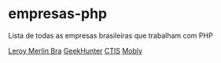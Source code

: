 # empresas-php
Lista de todas as empresas brasileiras que trabalham com PHP


[Leroy Merlin Bra](https://github.com/leroy-merlin-br/)
[GeekHunter](https://geekhunter.com.br/)
[CTIS](https://ctis.com.br/)
[Mobly](https://mobly.com.br/)